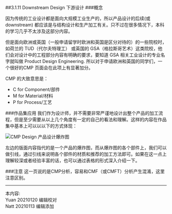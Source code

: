 ##3.1.11 Downstream Design 下游设计
###概念

因为传统的工业设计都是面向大规模工业生产的，所以产品设计的后续(或 downstream) 都应该是与结构设计和生产加工有关。只不过在很多情况下，本科的学习几乎不太涉及这部分内容。

但是面向欧洲或英国（一般申请留学时欧洲和英国是区分对待的）的一些院校时，如荷兰的 TUD（代尔夫特理工） 或英国的 GSA（格拉斯哥艺术）这类院校，他们会对设计中的工程部分内容有明确的要求，要知道 GSA 相关工业设计的专业名字就叫做 Product Design Engineering. 所以对于申请欧洲和英国的同学们，一个很好的CMP 页面会在此项上有显著加分。

CMP 的大致意思是：

* C for Component/部件  
* M for Material/材料
* P for Process/工艺

###作品集应用
我们作为设计师，并不需要非常严谨地设计出整个产品的加工流程，但是至少需要从以上几个角度有一定的自己的看法和理解。这样的内容在作品集中基本上可以以以下的方式体现：

![CMP Design 产品设计爆炸图](http://kitpic.makebi.net/2021/id_26.jpg)

左边的版面内容指代的是一个产品的爆炸图，而从爆炸图的各个部件上，我们可以做引线，通过引线来说明各个部件的材质和推荐的加工方法即可。如果在这一点上理解较深或者经验丰富的话，也可以通过表格的形式深入介绍一下。

###注意
这一页说的是CMP分析，容易和CMF（或CMFT）分析产生混淆，这里注意区别。


---
本内容:    
Yuan 20210120 编辑校对  
Natt 20210113 编辑添加

